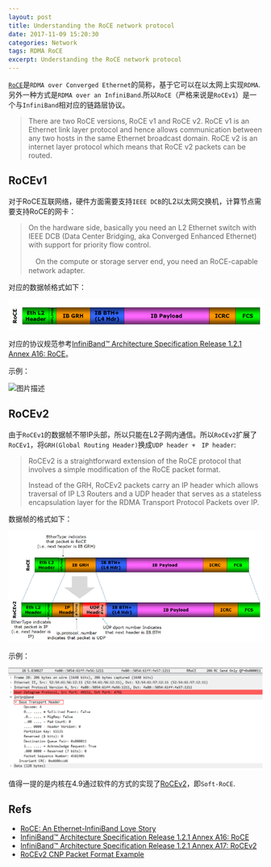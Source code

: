 ```yaml
---
layout: post
title: Understanding the RoCE network protocol
date: 2017-11-09 15:20:30
categories: Network
tags: RDMA RoCE 
excerpt: Understanding the RoCE network protocol
---
```


[`RoCE`](https://en.wikipedia.org/wiki/RDMA_over_Converged_Ethernet)是`RDMA over Converged Ethernet`的简称，基于它可以在以太网上实现`RDMA`.另外一种方式是`RDMA over an InfiniBand`.所以`RoCE`（严格来说是`RoCEv1`）是一个与`InfiniBand`相对应的链路层协议。

> There are two RoCE versions, RoCE v1 and RoCE v2. RoCE v1 is an Ethernet link layer protocol and hence allows communication between any two hosts in the same Ethernet broadcast domain. RoCE v2 is an internet layer protocol which means that RoCE v2 packets can be routed.

## RoCEv1

对于RoCE互联网络，硬件方面需要支持`IEEE DCB`的L2以太网交换机，计算节点需要支持RoCE的网卡：

> On the hardware side, basically you need an L2 Ethernet switch with IEEE DCB (Data Center Bridging, aka Converged Enhanced Ethernet) with support for priority flow control.
> 
>　On the compute or storage server end, you need an RoCE-capable network adapter.

对应的数据帧格式如下：


![图片描述](/assets/rdma/roce_00.png)


对应的协议规范参考[InfiniBand™ Architecture Specification Release 1.2.1 Annex A16: RoCE](https://cw.infinibandta.org/document/dl/7148)。

示例：

![图片描述](/assets/rdma/roce_01.png)

## RoCEv2

由于`RoCEv1`的数据帧不带IP头部，所以只能在L2子网内通信。所以`RoCEv2`扩展了`RoCEv1`，将`GRH(Global Routing Header)`换成`UDP header +　IP header`:

> RoCEv2 is a straightforward extension of the RoCE protocol that involves a simple modification of the RoCE packet format. 
> 
> Instead of the GRH, RoCEv2 packets carry an IP header which allows traversal of IP L3 Routers and a UDP header that serves as a stateless encapsulation layer for the RDMA Transport Protocol Packets over IP.

数据帧的格式如下：

![图片描述](/assets/rdma/roce_02.png)

示例：

![图片描述](/assets/rdma/roce_03.png)

值得一提的是内核在4.9通过软件的方式的实现了[RoCEv2](http://hustcat.github.io/linux-soft-roce-implementation/)，即`Soft-RoCE`.

## Refs

* [RoCE: An Ethernet-InfiniBand Love Story](https://www.hpcwire.com/2010/04/22/roce_an_ethernet-infiniband_love_story/)
* [InfiniBand™ Architecture Specification Release 1.2.1 Annex A16: RoCE](https://cw.infinibandta.org/document/dl/7148)
* [InfiniBand™ Architecture Specification Release 1.2.1 Annex A17: RoCEv2](https://cw.infinibandta.org/document/dl/7781)
* [RoCEv2 CNP Packet Format Example](https://community.mellanox.com/docs/DOC-2351)